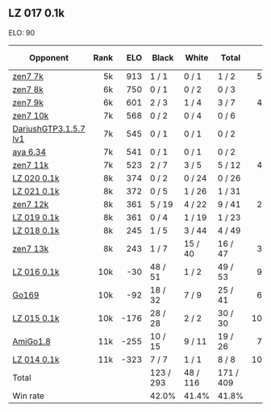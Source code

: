 ## LZ 017 0.1k ##

ELO: 90

Opponent | Rank | ELO | Black | White | Total | Win rate
---------|-----:|----:|-------|-------|-------|-------:
[zen7 7k](zen7%207k.md) | 5k | 913 | 1 / 1 | 0 / 1 | 1 / 2 | 50.0%
[zen7 8k](zen7%208k.md) | 6k | 750 | 0 / 1 | 0 / 2 | 0 / 3 | 0.0%
[zen7 9k](zen7%209k.md) | 6k | 601 | 2 / 3 | 1 / 4 | 3 / 7 | 42.9%
[zen7 10k](zen7%2010k.md) | 7k | 568 | 0 / 2 | 0 / 4 | 0 / 6 | 0.0%
[DariushGTP3.1.5.7 lv1](DariushGTP3.1.5.7%20lv1.md) | 7k | 545 | 0 / 1 | 0 / 1 | 0 / 2 | 0.0%
[aya 6.34](aya%206.34.md) | 7k | 541 | 0 / 1 | 0 / 1 | 0 / 2 | 0.0%
[zen7 11k](zen7%2011k.md) | 7k | 523 | 2 / 7 | 3 / 5 | 5 / 12 | 41.7%
[LZ 020 0.1k](LZ%20020%200.1k.md) | 8k | 374 | 0 / 2 | 0 / 24 | 0 / 26 | 0.0%
[LZ 021 0.1k](LZ%20021%200.1k.md) | 8k | 372 | 0 / 5 | 1 / 26 | 1 / 31 | 3.2%
[zen7 12k](zen7%2012k.md) | 8k | 361 | 5 / 19 | 4 / 22 | 9 / 41 | 22.0%
[LZ 019 0.1k](LZ%20019%200.1k.md) | 8k | 361 | 0 / 4 | 1 / 19 | 1 / 23 | 4.3%
[LZ 018 0.1k](LZ%20018%200.1k.md) | 8k | 245 | 1 / 5 | 3 / 44 | 4 / 49 | 8.2%
[zen7 13k](zen7%2013k.md) | 8k | 243 | 1 / 7 | 15 / 40 | 16 / 47 | 34.0%
[LZ 016 0.1k](LZ%20016%200.1k.md) | 10k | -30 | 48 / 51 | 1 / 2 | 49 / 53 | 92.5%
[Go169](Go169.md) | 10k | -92 | 18 / 32 | 7 / 9 | 25 / 41 | 61.0%
[LZ 015 0.1k](LZ%20015%200.1k.md) | 10k | -176 | 28 / 28 | 2 / 2 | 30 / 30 | 100.0%
[AmiGo1.8](AmiGo1.8.md) | 11k | -255 | 10 / 15 | 9 / 11 | 19 / 26 | 73.1%
[LZ 014 0.1k](LZ%20014%200.1k.md) | 11k | -323 | 7 / 7 | 1 / 1 | 8 / 8 | 100.0%
Total | | | 123 / 293 | 48 / 116 | 171 / 409 | 
Win rate| | | 42.0% | 41.4% | 41.8% | 
